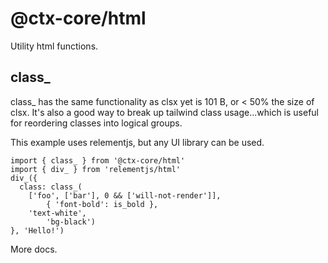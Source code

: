# @ctx-core/html

Utility html functions.

## class_

class_ has the same functionality as clsx yet is 101 B, or < 50% the size of clsx. It's also a good way to break up tailwind class usage...which is useful for reordering classes into logical groups.

This example uses relementjs, but any UI library can be used.

```tsx
import { class_ } from '@ctx-core/html'
import { div_ } from 'relementjs/html'
div_({
  class: class_(
    ['foo', ['bar'], 0 && ['will-not-render']],
		{ 'font-bold': is_bold },
    'text-white',
		'bg-black')
}, 'Hello!')
```

More docs.
